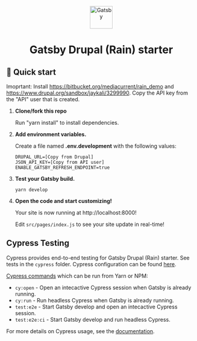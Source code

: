 <p align="center">
  <a href="https://www.gatsbyjs.com/?utm_source=starter&utm_medium=readme&utm_campaign=minimal-starter">
    <img alt="Gatsby" src="https://www.gatsbyjs.com/Gatsby-Monogram.svg" width="60" />
  </a>
</p>
<h1 align="center">
  Gatsby Drupal (Rain) starter
</h1>

## 🚀 Quick start

Imoprtant: Install https://bitbucket.org/mediacurrent/rain_demo and https://www.drupal.org/sandbox/jaykali/3299990. Copy the API key from the "API" user that is created.

1.  **Clone/fork this repo**

    Run "yarn install" to install dependencies.

2.  **Add environment variables.**

    Create a file named **.env.development** with the following values:

    ```shell
    DRUPAL_URL=[Copy from Drupal]
    JSON_API_KEY=[Copy from API user]
    ENABLE_GATSBY_REFRESH_ENDPOINT=true
    ```

3.  **Test your Gatsby build.**

    ```shell
    yarn develop
    ```

5.  **Open the code and start customizing!**

    Your site is now running at http://localhost:8000!

    Edit `src/pages/index.js` to see your site update in real-time!
    
## Cypress Testing

Cypress provides end-to-end testing for Gatsby Drupal (Rain) starter. See tests in the `cypress` folder. Cypress configuration can be found [here](https://github.com/mediacurrent/gatsby-drupal-rain/blob/master/cypress.config.js).

[Cypress commands](https://github.com/mediacurrent/gatsby-drupal-rain/blob/master/package.json#L16) which can be run from Yarn or NPM:

- `cy:open` - Open an intecactive Cypress session when Gatsby is already running.
- `cy:run` - Run headless Cypress when Gatsby is already running.
- `test:e2e` - Start Gatsby develop and open an intecactive Cypress session.
- `test:e2e:ci` - Start Gatsby develop and run headless Cypress.

For more details on Cypress usage, see the [documentation](https://docs.cypress.io/guides/overview/why-cypress).
